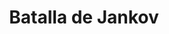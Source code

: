 ﻿---
title: "Batalla de Jankov"
permalink: periodes_518.html
layout: periode
dataInici: 1645-02-24
sidebar: periodes
pares:
  - id: 438
    title: "Guerra de los Treinta Años"
    dataInici: "(1618)"
    dataFi: "(1648)"

fills:
jocsPrincipals:
jocsEscenaris:
jocsEpoca:
  - title: "Sweden Fights On"
    bggId: 6930
    escenari: "Jankau"

jocsEpocaEscenaris:
---

